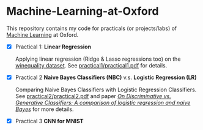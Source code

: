 # Machine-Learning-at-Oxford

This repository contains my code for practicals (or projects/labs) of [Machine Learning](https://www.cs.ox.ac.uk/teaching/courses/2020-2021/ml/) at Oxford.
- [x] Practical 1: **Linear Regression**

  Applying linear regression (Ridge & Lasso regressions too) on the [winequality dataset](https://archive.ics.uci.edu/ml/datasets/Wine+Quality). See [practical1/practical1.pdf](practical1/practical1.pdf) for details.

- [x] Practical 2 **Naive Bayes Classifiers (NBC)** v.s. **Logistic Regression (LR)**

  Comparing Naive Bayes Classifiers with Logistic Regression Classifiers. See [practical2/practical2.pdf](practical2/practical2.pdf) and paper [*On Discriminative vs. Generative Classifiers: A comparison of logistic regression and naive Bayes*](https://proceedings.neurips.cc/paper/2001/hash/7b7a53e239400a13bd6be6c91c4f6c4e-Abstract.html) for more details.

- [x] Practical 3 **CNN for MNIST**
